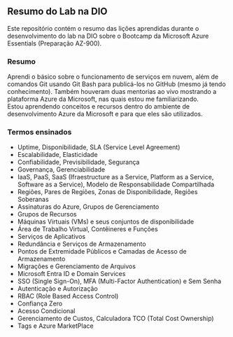 ## Resumo do Lab na DIO
Este repositório contém o resumo das lições aprendidas durante o desenvolvimento do lab na DIO sobre o Bootcamp da Microsoft Azure Essentials (Preparação AZ-900).

### Resumo

Aprendi o básico sobre o funcionamento de serviços em nuvem, além de comandos Git usando Git Bash para publicá-los no GitHub (mesmo já tendo conhecimento). Também houveram duas mentorias ao vivo mostrando a plataforma Azure da Microsoft, nas quais estou me familiarizando.  
Estou aprendendo conceitos e recursos dentro do ambiente de desenvolvimento Azure da Microsoft e para que eles são utilizados.

### Termos ensinados

- Uptime, Disponibilidade, SLA (Service Level Agreement)  
- Escalabilidade, Elasticidade  
- Confiabilidade, Previsibilidade, Segurança  
- Governança, Gerenciabilidade  
- IaaS, PaaS, SaaS (Ifraestructure as a Service, Platform as a Service, Software as a Service), Modelo de Responsabilidade Compartilhada  
- Regiões, Pares de Regiões, Zonas de Disponibilidade, Regiões Soberanas  
- Assinaturas do Azure, Grupos de Gerenciamento  
- Grupos de Recursos
- Máquinas Virtuais (VMs) e seus conjuntos de disponibilidade
- Área de Trabalho Virtual, Contêineres e Funções
- Serviços de Aplicativos
- Redundância e Serviços de Armazenamento  
- Pontos de Extremidade Públicos e Camadas de Acesso de Armazenamento
- Migrações e Gerenciamento de Arquivos
- Microsoft Entra ID e Domain Services
- SSO (Single Sign-On), MFA (Multi-Factor Authentication) e Sem Senha
- Autenticação e Autorização
- RBAC (Role Based Access Control)
- Confiança Zero
- Acesso Condicional
- Gerenciamento de Custos, Calculadora TCO (Total Cost Ownership)
- Tags e Azure MarketPlace
